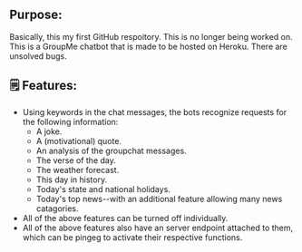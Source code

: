 ## Purpose: 
Basically, this my first GitHub respoitory. This is no longer being worked on.
This is a GroupMe chatbot that is made to be hosted on Heroku. There are unsolved bugs.

## 🗒 Features:
- Using keywords in the chat messages, the bots recognize requests for the following information:
	- A joke.
	- A (motivational) quote.
	- An analysis of the groupchat messages.
	- The verse of the day.
	- The weather forecast.
	- This day in history.
	- Today's state and national holidays.
	- Today's top news--with an additional feature allowing many news catagories.
- All of the above features can be turned off individually.
- All of the above features also have an server endpoint attached to them, which can be pingeg to activate their respective functions.